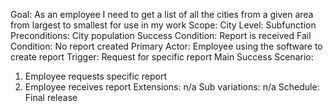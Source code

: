 Goal: As an employee I need to get a list of all the cities from a given area from largest to smallest for use in my work
Scope: City
Level: Subfunction
Preconditions: City population
Success Condition: Report is received
Fail Condition: No report created
Primary Actor: Employee using the software to create report
Trigger: Request for specific report
Main Success Scenario:
1. Employee requests specific report
2. Employee receives report
Extensions: n/a
Sub variations: n/a
Schedule: Final release